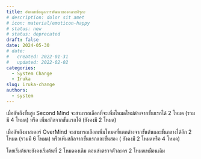 ```yaml
---
title: อัพเดทข้อมูลการพัฒนาของคลาสอิรุกะ
# description: dolor sit amet
# icon: material/emoticon-happy
# status: new
# status: deprecated
draft: false 
date: 2024-05-30 
# date:
#   created: 2022-01-31
#   updated: 2022-02-02
categories:
  - System Change
  - Iruka
slug: iruka-change
authors:
  - system
---
```


<!-- more -->
เมื่ออัพถึงขั้นสูง Second Mind จะสามารถเลือกที่จะเพิ่มโหมดใหม่ต่างจากขั้นแรกได้ 2 โหมด (รวมมี 4 โหมด) หรือ เพิ่มสกิลจากขั้นแรกได้ (ยังคงมี 2 โหมด)

เมื่ออัพถึงมาสเตอร์ OverMind จะสามารถเลือกเพิ่มโหมดที่แตกต่างจากขั้นต้นและขั้นกลางได้อีก 2 โหมด (รวมมี 6 โหมด) หรือเพิ่มสกิลจากขั้นแรกและขั้นสอง ( ยังคงมี 2 โหมดหรือ 4 โหมด)

โดยเริ่มต้นจะยังคงเริ่มต้นที่ 2 โหมดคงเดิม ตอนส่งตรวจตัวละคร 2 โหมดเหมือนเดิม


